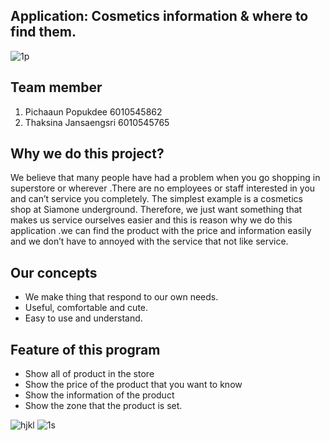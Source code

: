 ## Application: Cosmetics information & where to find them. 
![1p](https://user-images.githubusercontent.com/32285839/32406404-6f10c2a4-c1aa-11e7-9676-7e0b767a89ad.jpg)

## Team member
1. Pichaaun Popukdee	6010545862 
2. Thaksina Jansaengsri 	6010545765

## Why we do this project? 
  We believe that many people have had a problem when you go shopping in superstore or wherever .There are no employees or staff interested in you and can’t service you completely. The simplest example is a cosmetics shop at Siamone underground. Therefore, we just want something that makes us service ourselves easier and this is reason why we do this application .we can find the product with the price and information easily and we don’t have to annoyed with the service that not like service.


## Our concepts
  -	We make thing that respond to our own needs.
  -	Useful, comfortable and cute.
  -	Easy to use and understand.


## Feature of this program
-	Show all of product in the store 
-	Show the price of the product that you want to know
-	Show the information of the product
-	Show the zone that the product is set.

 
![hjkl](https://user-images.githubusercontent.com/32285839/32406456-4744e948-c1ab-11e7-8f42-dd19c753130d.png)
![1s](https://github.com/Thaksina/Project/scr/image/1.jpg) 
